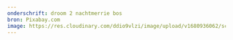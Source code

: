 ```yaml
---
onderschrift: droom 2 nachtmerrie bos
bron: Pixabay.com
image: https://res.cloudinary.com/ddio9vlzi/image/upload/v1680936062/sciencegeek/posts/droom-2-nachtmerrie-bos-gedaante.jpg
---
```

